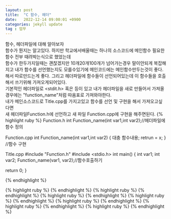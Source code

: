 ```yaml
---
layout: post
title:  "C 함수, 헤더"
date:   2022-12-14 09:00:01 +0900
categories: jekyll update
tag : 업무
---
```

함수, 헤더파일에 대해 알아보자<br/>
함수가 뭔지는 알고있다. 하지만 학교에서배울때는 하나의 소스코드에 메인함수 필요한함수 전부 때려박는식으로 했었는데<br/>
함수가 한두가지일때는 괜찮겠지만 10개20개100개가 넘어가는경우 말이안되게 복잡해지고 내가 함수를 선언했는지도 모를수있기에 메인코드에는 메인함수만두는것이 좋다.<br/>
해서 따로만드는게 좋다. 그리고 헤더파일에 함수들이 선언되어있는데 이 함수들을 호출해서 쓰기위해 가져오게되어있다.<br/>
기본적인 헤더파일로 <stdit.h> 혹은 <iosteam>등이 있고 내가 헤더파일을 새로 만들어서 가져올경우에는 "function_name"처럼 따옴표로 가져와야한다.<br/>
내가 메인소스코드로 Title.cpp를 가지고있고 함수를 선언 및 구현을 해서 가져오고싶다면<br/>
새 헤더파일Function.h에 선언하고 새 파일 Function.cpp에 구현을 해주면된다. 
{% highlight ruby %}
Function.h
int Function_name(int var1,int var2);//헤더파일에 함수 정의

Function.cpp
int Function_name(int var1,int var2)
{
  대충 함수내용;
  retrun = x;
}                   //함수 구현

Title.cpp
#include "Function.h"
#include <stdio.h>
int main()
{
  int var1;
  int var2;
  Function_name(var1, var2);//함수호출하기



  return 0;
}



{% endhighlight %}





{% highlight ruby %}
{% endhighlight %}
{% highlight ruby %}
{% endhighlight %}
{% highlight ruby %}
{% endhighlight %}
{% highlight ruby %}
{% endhighlight %}
{% highlight ruby %}
{% endhighlight %}
{% highlight ruby %}
{% endhighlight %}
{% highlight ruby %}
{% endhighlight %}
